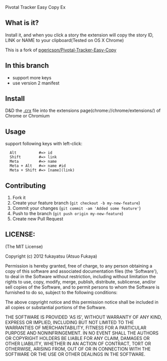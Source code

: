 Pivotal Tracker Easy Copy Ex

## What is it?
Install it, and when you click a story the extension will copy the story ID, LINK or NAME to your clipboard(Tested on OS X Chrome)

This is a fork of [pgericson/Pivotal-Tracker-Easy-Copy](https://github.com/pgericson/Pivotal-Tracker-Easy-Copy)

## In this branch
- support more keys
- use version 2 manifest

## Install
D&D the [.crx](https://github.com/fukayatsu/Pivotal-Tracker-Easy-Copy/blob/master/build/Pivotal-Tracker-Easy-Copy.crx?raw=true) file into the extensions page(chrome://chrome/extensions/) of Chrome or Chromium



## Usage
support following keys with left-click:

      Alt          #=> id
      Shift        #=> link
      Meta         #=> name
      Meta + Alt   #=> name #id
      Meta + Shift #=> [name](link)


## Contributing

1. Fork it
2. Create your feature branch (`git checkout -b my-new-feature`)
3. Commit your changes (`git commit -am 'Added some feature'`)
4. Push to the branch (`git push origin my-new-feature`)
5. Create new Pull Request

## LICENSE:

(The MIT License)

Copyright (c) 2012 fukayatsu (Atsuo Fukaya)

Permission is hereby granted, free of charge, to any person obtaining
a copy of this software and associated documentation files (the
'Software'), to deal in the Software without restriction, including
without limitation the rights to use, copy, modify, merge, publish,
distribute, sublicense, and/or sell copies of the Software, and to
permit persons to whom the Software is furnished to do so, subject to
the following conditions:

The above copyright notice and this permission notice shall be
included in all copies or substantial portions of the Software.

THE SOFTWARE IS PROVIDED 'AS IS', WITHOUT WARRANTY OF ANY KIND,
EXPRESS OR IMPLIED, INCLUDING BUT NOT LIMITED TO THE WARRANTIES OF
MERCHANTABILITY, FITNESS FOR A PARTICULAR PURPOSE AND NONINFRINGEMENT.
IN NO EVENT SHALL THE AUTHORS OR COPYRIGHT HOLDERS BE LIABLE FOR ANY
CLAIM, DAMAGES OR OTHER LIABILITY, WHETHER IN AN ACTION OF CONTRACT,
TORT OR OTHERWISE, ARISING FROM, OUT OF OR IN CONNECTION WITH THE
SOFTWARE OR THE USE OR OTHER DEALINGS IN THE SOFTWARE.